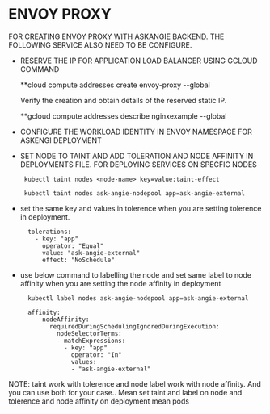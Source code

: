 # ENVOY PROXY

FOR CREATING ENVOY PROXY WITH ASKANGIE BACKEND. THE FOLLOWING SERVICE ALSO NEED TO BE CONFIGURE.

- RESERVE THE IP FOR APPLICATION LOAD BALANCER USING GCLOUD COMMAND

   **cloud compute addresses create envoy-proxy --global  

   Verify the creation and obtain details of the reserved static IP.

   **gcloud compute addresses describe nginxexample --global

- CONFIGURE THE WORKLOAD IDENTITY IN ENVOY NAMESPACE FOR ASKENGI DEPLOYMENT

- SET NODE TO TAINT AND ADD TOLERATION AND NODE AFFINITY IN DEPLOYMENTS FILE. FOR DEPLOYING SERVICES ON SPECFIC NODES

       kubectl taint nodes <node-name> key=value:taint-effect

       kubectl taint nodes ask-angie-nodepool app=ask-angie-external 

- set the same key and values in tolerence when you are setting tolerence in deployment.

        tolerations:
          - key: "app"
            operator: "Equal"
            value: "ask-angie-external"
            effect: "NoSchedule"

- use below command to labelling the node and set same label to node affinity when you are setting the node affinity in deployment

        kubectl label nodes ask-angie-nodepool app=ask-angie-external

        affinity:
            nodeAffinity:
              requiredDuringSchedulingIgnoredDuringExecution:
                nodeSelectorTerms:
                - matchExpressions:
                  - key: "app"
                    operator: "In"
                    values:
                    - "ask-angie-external"

NOTE: taint work with tolerence and node label work with node affinity. And you can use both for your case.. Mean set taint and label on node and tolerence and node affinity on deployment mean pods 
 



  
